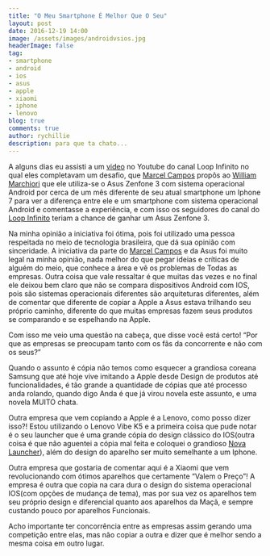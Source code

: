 ```yaml
---
title: "O Meu Smartphone É Melhor Que O Seu"
layout: post
date: 2016-12-19 14:00
image: /assets/images/androidvsios.jpg
headerImage: false
tag:
- smartphone
- android
- ios
- asus
- apple
- xiaomi
- iphone
- lenovo
blog: true
comments: true
author: rychillie
description: para que ta chato...
---
```

<script async src="//pagead2.googlesyndication.com/pagead/js/adsbygoogle.js"></script>
<!-- Final_texto_okgnow -->
<ins class="adsbygoogle"
     style="display:block"
     data-ad-client="ca-pub-7837358846130941"
     data-ad-slot="9265933715"
     data-ad-format="auto"></ins>
<script>
(adsbygoogle = window.adsbygoogle || []).push({});
</script>

A alguns dias eu assisti a um <a href="https://www.youtube.com/watch?v=eAQZJwm6rbU">video</a> no Youtube do canal Loop Infinito no qual eles completavam um desafio, que <a href="https://twitter.com/marcelcampos">Marcel Campos</a> propôs ao <a href="https://twitter.com/marchwill">William Marchiori</a> que ele utiliza-se o Asus Zenfone 3 com sistema operacional Android por cerca de um mês diferente de seu atual smartphone um Iphone 7 para ver a diferença entre ele e um smartphone com sistema operacional Android e comentasse a experiência, e com isso os seguidores do canal do <a href="https://www.youtube.com/user/oloopinfinito">Loop Infinito</a> teriam a chance de ganhar um Asus Zenfone 3.

Na minha opinião a iniciativa foi ótima, pois foi utilizado uma pessoa respeitada no meio de tecnologia brasileira, que dá sua opinião com sinceridade. A iniciativa da parte do <a href="https://twitter.com/marcelcampos">Marcel Campos</a> e da Asus foi muito legal na minha opinião, nada melhor do que pegar ideias e críticas de alguém do meio, que conhece a área e vê os problemas de Todas as empresas. Outra coisa que vale ressaltar é que muitas das vezes e no final ele deixou bem claro que não se compara dispositivos Android com IOS, pois são sistemas operacionais diferentes são arquiteturas diferentes, além de comentar que diferente de copiar a Apple a Asus estava trilhando seu próprio caminho, diferente do que muitas empresas fazem seus produtos se comparando e se espelhando na Apple.

Com isso me veio uma questão na cabeça, que disse você está certo! “Por que as empresas se preocupam tanto com os fãs da concorrente e não com os seus?”

Quando o assunto é cópia não temos como esquecer a grandiosa coreana Samsung que até hoje vive imitando a Apple desde Design de produtos até funcionalidades, é tão grande a quantidade de cópias que até processo anda rolando, quando digo Anda é que já virou novela este assunto, e uma novela MUITO chata.

Outra empresa que vem copiando a Apple é a Lenovo, como posso dizer isso?! Estou utilizando o Lenovo Vibe K5 e a primeira coisa que pude notar é o seu launcher que é uma grande cópia do design clássico do IOS(outra coisa é que não aguentei a cópia mal feita e coloquei o grandioso <a href="https://play.google.com/store/apps/details?id=com.teslacoilsw.launcher">Nova Launcher</a>), além do design do aparelho ser muito semelhante a um Iphone.

Outra empresa que gostaria de comentar aqui é a Xiaomi que vem revolucionando com ótimos aparelhos que certamente “Valem o Preço”! A empresa é outra que copia na cara dura o design do sistema operacional IOS(com opções de mudança de tema), mas por sua vez os aparelhos tem seu próprio design e diferencial quanto aos aparelhos da Maçã, e sempre custando pouco por aparelhos Funcionais.

Acho importante ter concorrência entre as empresas assim gerando uma competição entre elas, mas não copiar a outra e dizer que é melhor sendo a mesma coisa em outro lugar.
